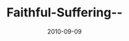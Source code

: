 ---
layout: music 
title: "Faithful-Suffering--"
series: "The Faithful"
date: 2010-09-09 
description: "Chuck Mingo talks about how the faithful deal with suffering."
audio: "http://s3.amazonaws.com/crossroadsaudiomessages/TheFaithful04.mp3"
audio-duration: "33:20"
src: "http://www.crossroads.net/players/media/mediumHz/190x110_Faithful.jpg"
---